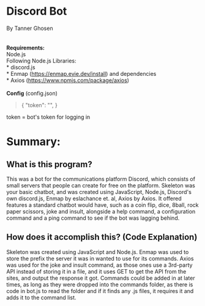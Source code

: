 # Discord Bot
By Tanner Ghosen<br>
<br><br>
<b>Requirements:</b>
<br>Node.js
<br>Following Node.js Libraries:
<br>* discord.js
<br>* Enmap (https://enmap.evie.dev/install) and dependencies
<br>* Axios (https://www.npmjs.com/package/axios)
<br><br>
<b>Config</b>
(config.json)<br>
<blockquote>{
	"token": "",
}
</blockquote>
token = bot's token for logging in

# Summary:
## What is this program?
This was a bot for the communications platform Discord, which consists of small servers that people
can create for free on the platform. Skeleton was your basic chatbot, and was created using JavaScript, Node.js, Discord's own discord.js,
Enmap by eslachance et. al, Axios by Axios. It offered features a standard chatbot would have, such as a coin flip, dice, 8ball, 
rock paper scissors, joke and insult, alongside a help command, a configuration command and a ping command to see if the bot was lagging behind.

## How does it accomplish this? (Code Explanation)
Skeleton was created using JavaScript and Node.js. Enmap was used to store the prefix the server it was in wanted to use for its commands.
Axios was used for the joke and insult command, as those ones use a 3rd-party API instead of storing it in a file, and it uses GET 
to get the API from the sites, and output the response it got. Commands could be added in at later times, as long as they were dropped into the
commands folder, as there is code in bot.js to read the folder and if it finds any .js files, it requires it and adds it to the command list.